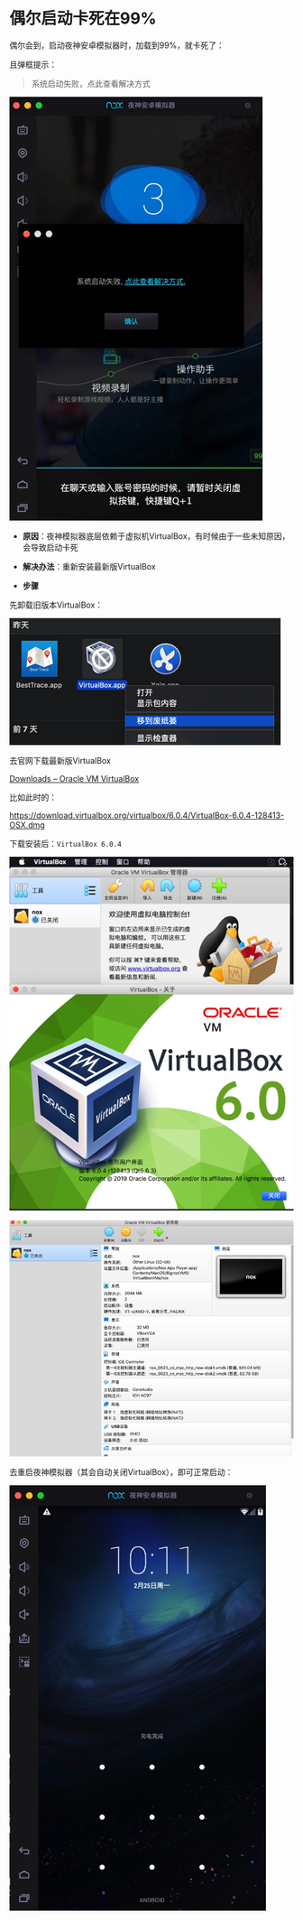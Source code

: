 # 偶尔启动卡死在99%

偶尔会到，启动夜神安卓模拟器时，加载到99%，就卡死了：

且弹框提示：

> 系统启动失败，点此查看解决方式

![nox_booting_stuck_99](../assets/img/nox_booting_stuck_99.jpg)

* **原因**：夜神模拟器底层依赖于虚拟机VirtualBox，有时候由于一些未知原因，会导致启动卡死

* **解决办法**：重新安装最新版VirtualBox
* **步骤**

先卸载旧版本VirtualBox：

![mac_uninstall_virtualbox](../assets/img/mac_uninstall_virtualbox.png)

去官网下载最新版VirtualBox

[Downloads – Oracle VM VirtualBox](https://www.virtualbox.org/wiki/Downloads)

比如此时的：

https://download.virtualbox.org/virtualbox/6.0.4/VirtualBox-6.0.4-128413-OSX.dmg

下载安装后：`VirtualBox 6.0.4`

![installed_latest_virtualbox_6_0_4](../assets/img/installed_latest_virtualbox_6_0_4.jpg)

![virtualbox_6_0_4_main_page](../assets/img/virtualbox_6_0_4_main_page.png)

去重启夜神模拟器（其会自动关闭VirtualBox），即可正常启动：

![nox_normally_launch](../assets/img/nox_normally_launch.jpg)
